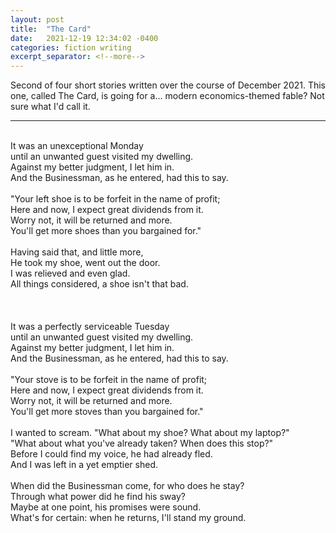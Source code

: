 ```yaml
---
layout: post
title:  "The Card"
date:   2021-12-19 12:34:02 -0400
categories: fiction writing
excerpt_separator: <!--more-->
---
```


Second of four short stories written over the course of December 2021. This one, called The Card, is going for a... modern economics-themed fable? Not sure what I'd call it.

<!--more-->

- - -
<br>
It was an unexceptional Monday<br>
until an unwanted guest visited my dwelling.<br>
Against my better judgment, I let him in.<br>
And the Businessman, as he entered, had this to say.<br>
<br>
"Your left shoe is to be forfeit in the name of profit;<br>
Here and now, I expect great dividends from it.<br>
Worry not, it will be returned and more.<br>
You'll get more shoes than you bargained for."<br>
<br>
Having said that, and little more,<br>
He took my shoe, went out the door.<br>
I was relieved and even glad.<br>
All things considered, a shoe isn't that bad.<br>
<br>
<br>
<br>
It was a perfectly serviceable Tuesday<br>
until an unwanted guest visited my dwelling.<br>
Against my better judgment, I let him in.<br>
And the Businessman, as he entered, had this to say.<br>
<br>
"Your stove is to be forfeit in the name of profit;<br>
Here and now, I expect great dividends from it.<br>
Worry not, it will be returned and more.<br>
You'll get more stoves than you bargained for."<br>
<br>
I wanted to scream. "What about my shoe? What about my laptop?"<br>
"What about what you've already taken? When does this stop?"<br>
Before I could find my voice, he had already fled.<br>
And I was left in a yet emptier shed.<br>
<br>
When did the Businessman come, for who does he stay?<br>
Through what power did he find his sway?<br>
Maybe at one point, his promises were sound.<br>
What's for certain: when he returns, I'll stand my ground.<br>

